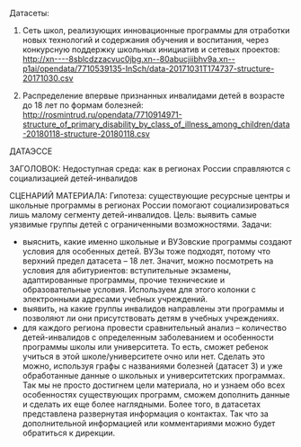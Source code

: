 Датасеты:
1. Сеть школ, реализующих инновационные программы для отработки новых технологий и содержания обучения и воспитания, через конкурсную поддержку школьных инициатив и сетевых проектов:
http://xn----8sblcdzzacvuc0jbg.xn--80abucjiibhv9a.xn--p1ai/opendata/7710539135-InSch/data-20171031T174737-structure-20171030.csv

2. Распределение впервые признанных инвалидами детей в возрасте до 18 лет по формам болезней:
http://rosmintrud.ru/opendata/7710914971-structure_of_primary_disability_by_class_of_illness_among_children/data-20180118-structure-20180118.csv

ДАТАЭССЕ

ЗАГОЛОВОК: Недоступная среда: как в регионах России справляются с социализацией детей-инвалидов

СЦЕНАРИЙ МАТЕРИАЛА:
Гипотеза: существующие ресурсные центры и школьные программы в регионах России помогают социализироваться лишь малому сегменту детей-инвалидов. 
Цель: выявить самые уязвимые группы детей с ограниченными возможностями.
Задачи:
- выяснить, какие именно школьные и ВУЗовские программы создают условия для особенных детей. ВУЗы тоже подходят, потому что верхний предел датасета – 18 лет. Значит, можно посмотреть на условия для абитуриентов: вступительные экзамены, адаптированные программы, прочие технические и образовательные условия. Используем для этого колонки с электронными адресами учебных учреждений. 
- выявить, на какие группы инвалидов направлены эти программы и позволяют ли они присутствовать детям в учебных учреждениях. 
- для каждого региона провести сравнительный анализ – количество детей-инвалидов с определенным заболеванием и особенности программы школы или университета. То есть, сможет ребенок учиться в этой школе/университете очно или нет. Сделать это можно, используя графы с названиями болезней (датасет 3) и уже обработанные данные о школьных и университетских программах. 
Так мы не просто достигнем цели материала, но и узнаем обо всех особенностях существующих программ, сможем дополнить данные и сделать их еще более наглядными. Более того, в датасетах представлена развернутая информация о контактах. Так что за дополнительной информацией или комментариями можно будет обратиться к дирекции.



